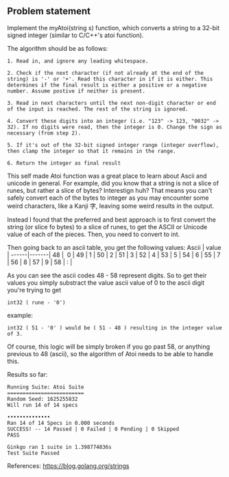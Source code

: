 Problem statement
---------------

Implement the myAtoi(string s) function, which converts a string to a 32-bit signed integer (similar to C/C++'s atoi function).
	
The algorithm should be as follows:

    1. Read in, and ignore any leading whitespace.

    2. Check if the next character (if not already at the end of the string) is '-' or '+'. Read this character in if it is either. This determines if the final result is either a positive or a negative number. Assume postive if neither is present.

    3. Read in next characters until the next non-digit character or end of the input is reached. The rest of the string is ignored.

    4. Convert these digits into an integer (i.e. "123" -> 123, "0032" -> 32). If no digits were read, then the integer is 0. Change the sign as necessary (from step 2).

    5. If it's out of the 32-bit signed integer range (integer overflow), then clamp the integer so that it remains in the range.

    6. Return the integer as final result


This self made Atoi function was a great place to learn about Ascii and unicode in general. For example, did you know that a string is not a slice of runes, but rather a slice of bytes? Interestign huh? That means you can't safely convert each of the bytes to integer as you may encounter some weird characters, like a Kanji 字, leaving some weird results in the output.

Instead I found that the preferred and best approach is to first convert the string (or slice fo bytes) to a slice of runes, to get the ASCII or Unicode value of each of the pieces. Then, you need to convert to int.

Then going back to an ascii table, you get the following values:
Ascii | value |
------|-------|
48    |   0   |
49    |   1   |
50    |   2   |
51    |   3   |
52    |   4   |
53    |   5   |
54    |   6   |
55    |   7   |
56    |   8   |
57    |   9   |
58    |   :   |  

As you can see the ascii codes 48 - 58 represent digits. So to get their values you simply substract the value ascii value of 0 to the ascii digit you're trying to get

```
int32 ( rune - '0')
```
example:
```
int32 ( 51 - '0' ) would be ( 51 - 48 ) resulting in the integer value of 3.
```

Of course, this logic will be simply broken if you go past 58, or anything previous to 48 (ascii), so the algorithm of Atoi needs to be able to handle this.



Results so far:
```
Running Suite: Atoi Suite
=========================
Random Seed: 1625255832
Will run 14 of 14 specs

••••••••••••••
Ran 14 of 14 Specs in 0.000 seconds
SUCCESS! -- 14 Passed | 0 Failed | 0 Pending | 0 Skipped
PASS

Ginkgo ran 1 suite in 1.398774836s
Test Suite Passed
```



References:
https://blog.golang.org/strings